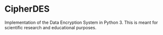 # CipherDES
Implementation of the Data Encryption System in Python 3. This is meant for scientific research and educational purposes.

